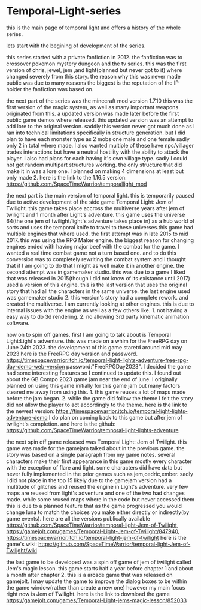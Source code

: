 # Temporal-Light-series
this is the main page of temporal light and offers a history of the whole series.

lets start with the begining of development of the series. 

this series started with a private fanfiction in 2012. the fanfiction was to crossover pokemon mystery dungeon and the tv series. this was the first version of chris, jewel, jem ,and light(planned but never got to it) where changed severely from this story. the reason why this was never made public was due to many reasons the biggest is the reputation of the IP holder the fanfiction was based on.

the next part of the series was the minecraft mod version 1.7.10 this was the first version of the magic system, as well as many important weapons originated from this. a updated version was made later before the first public game demos where released. this updated version was an attempt to add lore to the original version. saddly this version never got much done as I ran into technical limitations specifically in structure generation. but I did plan to have each monster type as 2 mobs one male and one female sadly only 2 in total where made. I also wanted multiple of these have npc/villager trades interactions but have a neutral hostility with the ability to attack the player. I also had plans for each having it's own village type. sadly I could not get random multipart structures working. the only structure that did make it in was a lore one. I planned on making 4 dimensions at least but only made 2.
here is the link to the 1.16.5 version: https://github.com/SpaceTimeWarrior/temporallight_mod

the next part is the main version of temporal light. this is temporarily paused due to active development of the side game Temporal Light: Jem of Twilight. this game takes place accross the multiverse years after jem of twilight and 1 month after Light's adventure. this game uses the universe 64(the one jem of twilight/light's adventure takes place in) as a hub world of sorts and uses the temporal knife to travel to these universes.this game had multiple engines that where used. the first attempt was in late 2015 to mid 2017. this was using the RPG Maker engine. the biggest reason for changing engines ended with having major beef with the combat for the game. I wanted a real time combat game not a turn based one. and to do this conversion was to completely rewriting the combat system and I thought that if I am going to do that I might as well make it in another engine. the second attempt was in gamemaker studio. this was due to a game I liked that was released in 2015(though I did not know of its existance until 2017) used a version of this engine. this is the last version that uses the original story that had all the characters in the same universe. the last engine used was gamemaker studio 2. this version's story had a complete rework. and created the multiverse. I am currently looking at other engines. this is due to internal issues with the engine as well as a few others like. 1. not having a easy way to do 3d rendering. 2. no allowing 3rd party kinematic animation software.

now on to spin off games.
first I am going to talk about is Temporal Light:Light's adventure. this was made on a whim for the FreeRPG day on June 24th 2023. the development of this game staretd around mid may 2023 here is the FreeRPG day version and password. https://timespacewarrior.itch.io/temporal-light-lights-adventure-free-rpg-day-demo-web-version password:"FreeRPGDay2023". I decided the game had some interesting features so I continued to update this. I found out about the GB Compo 2023 game jam near the end of june. I originally planned on using this game initially for this game jam but many factors steared me away from using this. 1. this game reuses a lot of maps made before the jam began. 2. while the game did follow the theme I felt the story did not allow the player to act accordingly to the theme. 
here is the link to the newest version: https://timespacewarrior.itch.io/temporal-light-lights-adventure-demo  I do plan on coming back to this game but after jem of twilight's completion. and here is the github: https://github.com/SpaceTimeWarrior/temporal-light-lights-adventure

the next spin off game released was Temporal Light: Jem of Twilight. this game was made for the gamejam talked about in the previous game. the story was based on a single paragraph from my game notes. several characters make their first appearance in this game mostly every character with the exception of flare and light. some characters did have data but never fully implemented in the prior games such as jem,cedric,ember. sadly I did not place in the top 15 likely due to the gamejam version had a multitude of glitches and reused the engine in Light's adventure. very few maps are reused from light's adventure and one of the two had changes made. while some reused maps where in the code but never accessed them this is due to a planned feature that as the game progressed you would change luna to match the choices you make either directly or indirectly(by game events). here are all the versions publically available https://github.com/SpaceTimeWarrior/temporal-light-Jem-of-Twilight,  https://gamejolt.com/games/Temporal-Light-Jem-of-Twilight/847940,    https://timespacewarrior.itch.io/temporal-light-jem-of-twilight    here is the game's wiki: https://github.com/SpaceTimeWarrior/temporal-light-Jem-of-Twilight/wiki

the last game to be developed was a spin off game of jem of twilight called Jem's magic lesson. this game starts half a year before chapter 1 and about a month after chapter 2. this is a arcade game that was released on gamejolt. I may update the game to improve the dialog boxes to be within the game window(rather than create a new one) however my main focus right now is Jem of Twilight. here is the link to download the game https://gamejolt.com/games/Temporal-Light-jems-magic-lesson/852033
